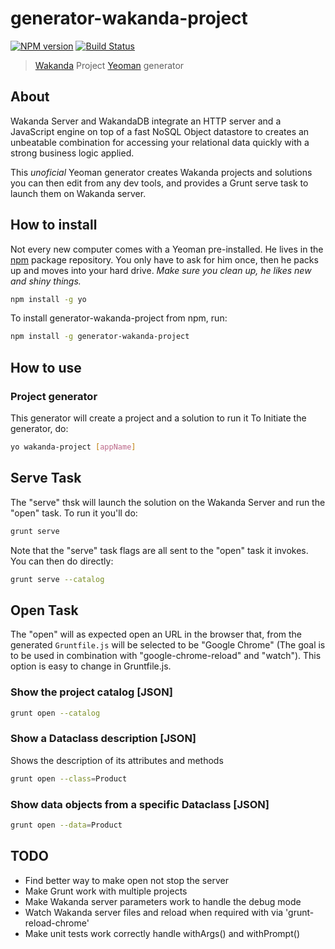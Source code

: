 # generator-wakanda-project 
[![NPM version](https://badge.fury.io/js/generator-wakanda-project.svg)](http://badge.fury.io/js/generator-wakanda-project)
[![Build Status](https://secure.travis-ci.org/AMorgaut/generator-wakanda-project.png?branch=master)](https://travis-ci.org/AMorgaut/generator-wakanda-project)

> [Wakanda](http://wakanda.org) Project [Yeoman](http://yeoman.io) generator


## About

Wakanda Server and WakandaDB integrate an HTTP server and a JavaScript engine on top of a fast NoSQL Object datastore to creates an unbeatable combination for accessing your relational data quickly with a strong business logic applied.

This _unoficial_ Yeoman generator creates Wakanda projects and solutions you can then edit from any dev tools, and provides a Grunt serve task to launch them on Wakanda server.

## How to install

Not every new computer comes with a Yeoman pre-installed. He lives in the [npm](https://npmjs.org) package repository. You only have to ask for him once, then he packs up and moves into your hard drive. *Make sure you clean up, he likes new and shiny things.*

```bash
npm install -g yo
```

To install generator-wakanda-project from npm, run:

```bash
npm install -g generator-wakanda-project
```

## How to use

### Project generator

This generator will create a project and a solution to run it
To Initiate the generator, do:

```bash
yo wakanda-project [appName]
```


## Serve Task

The "serve" thsk will launch the solution on the Wakanda Server and run the "open" task. To run it you'll do:

```bash
grunt serve
```

Note that the "serve" task flags are all sent to the "open" task it invokes. You can then do directly:

```bash
grunt serve --catalog
```

## Open Task

The "open" will as expected open an URL in the browser that, from the generated `Gruntfile.js` will be selected to be  "Google Chrome" (The goal is to be used in combination with "google-chrome-reload" and "watch"). This option is easy to change in Gruntfile.js.

### Show the project catalog [JSON]
```bash
grunt open --catalog
```

### Show a Dataclass description [JSON]

Shows the description of its attributes and methods

```bash
grunt open --class=Product
```

### Show data objects from a specific Dataclass [JSON]

```bash
grunt open --data=Product
```


## TODO

* Find better way to make open not stop the server
* Make Grunt work with multiple projects
* Make Wakanda server parameters work to handle the debug mode
* Watch Wakanda server files and reload when required with via 'grunt-reload-chrome'
* Make unit tests work correctly handle withArgs() and withPrompt()
